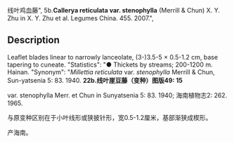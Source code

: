 线叶鸡血藤",
5b.**Callerya reticulata var. stenophylla** (Merrill & Chun) X. Y. Zhu in X. Y. Zhu et al. Legumes China. 455. 2007.",

## Description
Leaflet blades linear to narrowly lanceolate, (3-)3.5-5 × 0.5-1.2 cm, base tapering to cuneate.
  "Statistics": "● Thickets by streams; 200-1200 m. Hainan.
  "Synonym": "*Millettia reticulata* var. *stenophylla* Merrill &amp; Chun, Sun-yatsenia 5: 83. 1940.
**22b.线叶崖豆藤（变种）图版49: 15**

var. stenophylla Merr. et Chun in Sunyatsenia 5: 83. 1940; 海南植物志2: 262. 1965.

与原变种区别在于小叶线形或狭披针形，宽0.5-1.2厘米，基部渐狭成楔形。

产海南。
